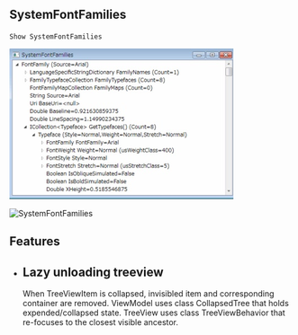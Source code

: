 ## SystemFontFamilies
    Show SystemFontFamilies

![SystemFontFamilies](https://github.com/snao2020/SystemFontFamilies/blob/master/SystemFontFamilies.jpg)

![SystemFontFamilies](https://user-images.githubusercontent.com/58820845/75932057-d09afb80-5eb9-11ea-8375-da0b8214a4e4.jpg)


## Features
* ## Lazy unloading treeview
    When TreeViewItem is collapsed, invisibled item and corresponding container are removed.
    ViewModel uses class CollapsedTree that holds expended/collapsed state.
    TreeView uses class TreeViewBehavior that re-focuses to the closest visible ancestor.
